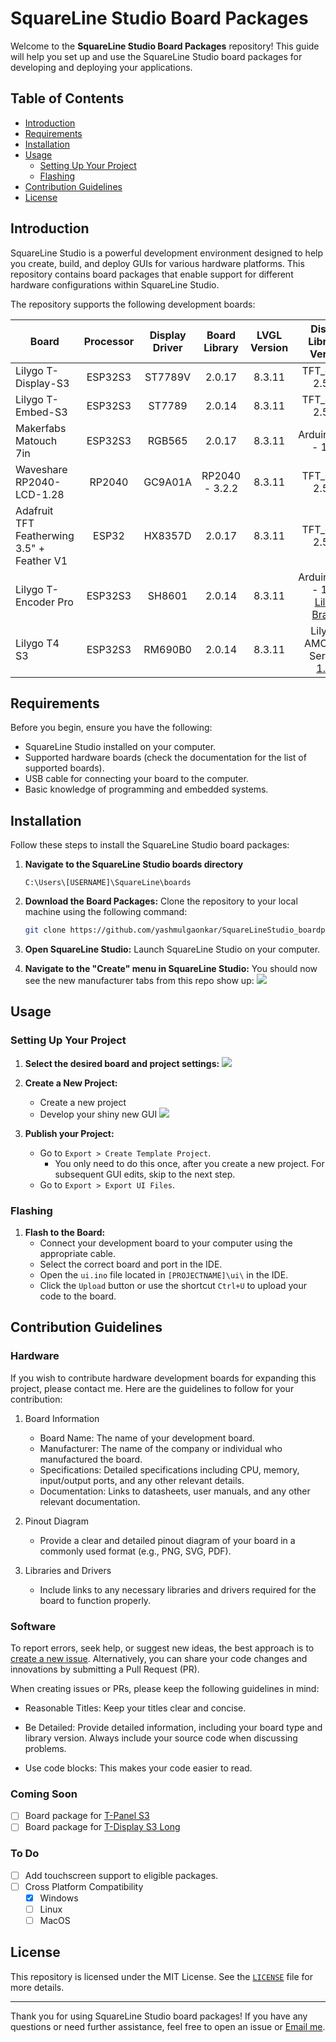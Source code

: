 
# SquareLine Studio Board Packages

Welcome to the **SquareLine Studio Board Packages** repository! This guide will help you set up and use the SquareLine Studio board packages for developing and deploying your applications.

## Table of Contents

- [Introduction](#introduction)
- [Requirements](#requirements)
- [Installation](#installation)
- [Usage](#usage)
  - [Setting Up Your Project](#setting-up-your-project)
  - [Flashing](#flashing)
- [Contribution Guidelines](#contribution-guidelines)
- [License](#license)

## Introduction

SquareLine Studio is a powerful development environment designed to help you create, build, and deploy GUIs for various hardware platforms. This repository contains board packages that enable support for different hardware configurations within SquareLine Studio.

The repository supports the following development boards:

| Board                                       | Processor  | Display Driver | Board Library |  LVGL Version  | Display Library / Version |              | 
|---------------------------------------------|    :---:   |     :---:      |     :---:     |       :---:    |  :---:                    |:---:         |
| Lilygo T-Display-S3                         | ESP32S3    |  ST7789V       |     2.0.17    |  8.3.11        |  TFT_eSPI - 2.5.43        |![](images/tdisplays3.JPG)|
| Lilygo T-Embed-S3                           | ESP32S3    |  ST7789        |     2.0.14    |  8.3.11        |  TFT_eSPI - 2.5.43        |![](images/tembed.JPG)|
| Makerfabs Matouch 7in                       | ESP32S3    | RGB565         |     2.0.17    |  8.3.11        |  Arduino_GFX - 1.3.1      |![](images/matouch7inhires.JPG)|
| Waveshare RP2040-LCD-1.28                   | RP2040     |  GC9A01A       | RP2040 - 3.2.2|  8.3.11        |  TFT_eSPI - 2.5.43        |![](images/rp2040round.JPG)|
| Adafruit TFT Featherwing 3.5" + Feather V1  | ESP32      | HX8357D        |     2.0.17    |  8.3.11        |  TFT_eSPI - 2.5.43        |![](images/titano.JPG)|
| Lilygo T-Encoder Pro                        | ESP32S3    | SH8601         |     2.0.14    |  8.3.11        |  Arduino_GFX - 1.3.7 [Lilygo Branch](https://github.com/Xinyuan-LilyGO/T-Encoder-Pro/tree/main/libraries/Arduino_GFX-1.3.7) |![](images/TEncoderPro.jpg)|
| Lilygo T4 S3                        | ESP32S3    | RM690B0         |     2.0.14    |  8.3.11        |  LilyGo-AMOLED-Series - [1.0.8](https://github.com/Xinyuan-LilyGO/LilyGo-AMOLED-Series) |![](images/t4s3.jpg)|
## Requirements

Before you begin, ensure you have the following:

- SquareLine Studio installed on your computer.
- Supported hardware boards (check the documentation for the list of supported boards).
- USB cable for connecting your board to the computer.
- Basic knowledge of programming and embedded systems.

## Installation

Follow these steps to install the SquareLine Studio board packages:

1.  **Navigate to the SquareLine Studio boards directory**
    
    `C:\Users\[USERNAME]\SquareLine\boards`

2. **Download the Board Packages:**
   Clone the repository to your local machine using the following command:

   ```bash
   git clone https://github.com/yashmulgaonkar/SquareLineStudio_boardpackages.git
   ```

3. **Open SquareLine Studio:**
   Launch SquareLine Studio on your computer.

4. **Navigate to the "Create" menu in SquareLine Studio:**
   You should now see the new manufacturer tabs from this repo show up:
   ![](images/SLS_Create.jpg)

## Usage

### Setting Up Your Project

1. **Select the desired board and project settings:**
  ![](images/SLS_Lilygo.jpg)

2. **Create a New Project:**
   - Create a new project
   - Develop your shiny new GUI
  ![](images/SLS_gui_dev.jpg)

3. **Publish your Project:**
   - Go to `Export > Create Template Project`.
        - You only need to do this once, after you create a new project. For subsequent GUI edits, skip to the next step.
   - Go to `Export > Export UI Files`.

### Flashing

1. **Flash to the Board:**
   - Connect your development board to your computer using the appropriate cable.
   - Select the correct board and port in the IDE.
   - Open the `ui.ino` file located in `[PROJECTNAME]\ui\` in the IDE.
   - Click the `Upload` button or use the shortcut `Ctrl+U` to upload your code to the board.

## Contribution Guidelines

### Hardware
If you wish to contribute hardware development boards for expanding this project, please contact me. Here are the guidelines to follow for your contribution:
1. Board Information
   - Board Name: The name of your development board.
   - Manufacturer: The name of the company or individual who manufactured the board.
   - Specifications: Detailed specifications including CPU, memory, input/output ports, and any other relevant details.
   - Documentation: Links to datasheets, user manuals, and any other relevant documentation.
   
2. Pinout Diagram
   - Provide a clear and detailed pinout diagram of your board in a commonly used format (e.g., PNG, SVG, PDF).
3. Libraries and Drivers
   - Include links to any necessary libraries and drivers required for the board to function properly.

### Software
To report errors, seek help, or suggest new ideas, the best approach is to [create a new issue](https://github.com/yashmulgaonkar/SquareLineStudio_boardpackages/issues). Alternatively, you can share your code changes and innovations by submitting a Pull Request (PR).

When creating issues or PRs, please keep the following guidelines in mind:

- Reasonable Titles: Keep your titles clear and concise.

- Be Detailed: Provide detailed information, including your board type and library version. Always include your source code when discussing problems.

- Use code blocks: This makes your code easier to read.

### Coming Soon
- [ ] Board package for [T-Panel S3](https://www.lilygo.cc/products/t-panel-s3)
- [ ] Board package for [T-Display S3 Long](https://www.lilygo.cc/products/t-display-s3-long)

### To Do
- [ ] Add touchscreen support to eligible packages.
- [ ] Cross Platform Compatibility  
  - [x] Windows
  - [ ] Linux
  - [ ] MacOS  

## License

This repository is licensed under the MIT License. See the [`LICENSE`](https://github.com/yashmulgaonkar/SquareLineStudio_boardpackages/blob/main/LICENSE) file for more details.

---

Thank you for using SquareLine Studio board packages! If you have any questions or need further assistance, feel free to open an issue or [Email me](mailto:info@yashmulgaonkar.com).
